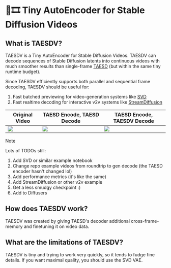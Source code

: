 # 🍰🎞️ Tiny AutoEncoder for Stable Diffusion Videos

## What is TAESDV?

TAESDV is a Tiny AutoEncoder for Stable Diffusion Videos. TAESDV can decode sequences of Stable Diffusion latents into continuous videos with much smoother results than single-frame [TAESD](https://github.com/madebyollin/taesd) (but within the same tiny runtime budget).

Since TAESDV efficiently supports both parallel and sequential frame decoding, TAESDV should be useful for:
1. Fast batched previewing for video-generation systems like [SVD](https://huggingface.co/stabilityai/stable-video-diffusion-img2vid)
2. Fast realtime decoding for interactive v2v systems like [StreamDiffusion](https://github.com/cumulo-autumn/StreamDiffusion)

| Original Video | TAESD Encode, TAESD Decode | TAESD Encode, TAESDV Decode |
| -------------- | -------------------------------------- | ---------------------------------------- |
| ![](https://github.com/user-attachments/assets/9eb1bba3-3bb5-4430-b0f8-76e176b91e4b)  | ![](https://github.com/user-attachments/assets/1330d79b-49ad-494d-b48e-ac54e4363fa2) | ![](https://github.com/user-attachments/assets/f4ef0531-e2c4-48c9-a7a0-eda6f62b99b8) |

> [!NOTE]
> Lots of TODOs still:
> 1. Add SVD or similar example notebook
> 2. Change repo example videos from roundtrip to gen decode (the TAESD encoder hasn't changed lol)
> 3. Add performance metrics (it's like the same)
> 4. Add StreamDiffusion or other v2v example
> 5. Get a less smudgy checkpoint :)
> 6. Add to Diffusers

## How does TAESDV work?

TAESDV was created by giving TAESD's decoder additional cross-frame-memory and finetuning it on video data.

## What are the limitations of TAESDV?

TAESDV is tiny and trying to work very quickly, so it tends to fudge fine details. If you want maximal quality, you should use the SVD VAE.
